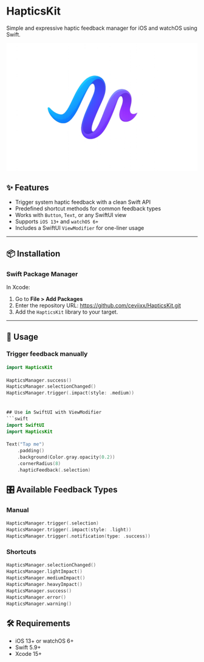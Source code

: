 # HapticsKit

Simple and expressive haptic feedback manager for iOS and watchOS using Swift.

<p align="center">
  <img src="./images/HapticsKit.png" />
</p>
                                                    
## ✨ Features

- Trigger system haptic feedback with a clean Swift API
- Predefined shortcut methods for common feedback types
- Works with `Button`, `Text`, or any SwiftUI view
- Supports `iOS 13+` and `watchOS 6+`
- Includes a SwiftUI `ViewModifier` for one-liner usage

---

## 📦 Installation

### Swift Package Manager

In Xcode:

1. Go to **File > Add Packages**
2. Enter the repository URL: https://github.com/ceviixx/HapticsKit.git
3. Add the `HapticsKit` library to your target.

---

## 🔧 Usage

### Trigger feedback manually

```swift
import HapticsKit

HapticsManager.success()
HapticsManager.selectionChanged()
HapticsManager.trigger(.impact(style: .medium))


## Use in SwiftUI with ViewModifier
```swift
import SwiftUI
import HapticsKit

Text("Tap me")
    .padding()
    .background(Color.gray.opacity(0.2))
    .cornerRadius(8)
    .hapticFeedback(.selection)
```

## 🎛 Available Feedback Types
### Manual
```swift
HapticsManager.trigger(.selection)
HapticsManager.trigger(.impact(style: .light))
HapticsManager.trigger(.notification(type: .success))
```

### Shortcuts
```swift
HapticsManager.selectionChanged()
HapticsManager.lightImpact()
HapticsManager.mediumImpact()
HapticsManager.heavyImpact()
HapticsManager.success()
HapticsManager.error()
HapticsManager.warning()
```

## 🛠 Requirements
- iOS 13+ or watchOS 6+
- Swift 5.9+
- Xcode 15+
